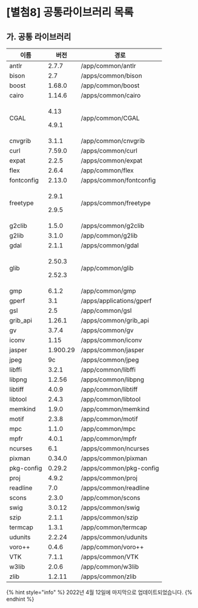 # \[별첨8] 공통라이브러리 목록

## 가. 공통 라이브러리

| 이름         | 버전                         | 경로                       |
| ---------- | -------------------------- | ------------------------ |
| antlr      | 2.7.7                      | /app/common/antlr        |
| bison      | 2.7                        | /apps/common/bison       |
| boost      | 1.68.0                     | /app/common/boost        |
| cairo      | 1.14.6                     | /apps/common/cairo       |
| CGAL       | <p>4.13</p><p>4.9.1</p>    | /app/common/CGAL         |
| cnvgrib    | 3.1.1                      | /app/common/cnvgrib      |
| curl       | 7.59.0                     | /apps/common/curl        |
| expat      | 2.2.5                      | /apps/common/expat       |
| flex       | 2.6.4                      | /app/common/flex         |
| fontconfig | 2.13.0                     | /apps/common/fontconfig  |
| freetype   | <p>2.9.1</p><p>2.9.5</p>   | /apps/common/freetype    |
| g2clib     | 1.5.0                      | /apps/common/g2clib      |
| g2lib      | 3.1.0                      | /app/common/g2lib        |
| gdal       | 2.1.1                      | /apps/common/gdal        |
| glib       | <p>2.50.3</p><p>2.52.3</p> | /app/common/glib         |
| gmp        | 6.1.2                      | /app/common/gmp          |
| gperf      | 3.1                        | /apps/applications/gperf |
| gsl        | 2.5                        | /app/common/gsl          |
| grib\_api  | 1.26.1                     | /apps/common/grib\_api   |
| gv         | 3.7.4                      | /apps/common/gv          |
| iconv      | 1.15                       | /apps/common/iconv       |
| jasper     | 1.900.29                   | /apps/common/jasper      |
| jpeg       | 9c                         | /apps/common/jpeg        |
| libffi     | 3.2.1                      | /app/common/libffi       |
| libpng     | 1.2.56                     | /apps/common/libpng      |
| libtiff    | 4.0.9                      | /app/common/libtiff      |
| libtool    | 2.4.3                      | /app/common/libtool      |
| memkind    | 1.9.0                      | /app/common/memkind      |
| motif      | 2.3.8                      | /app/common/motif        |
| mpc        | 1.1.0                      | /app/common/mpc          |
| mpfr       | 4.0.1                      | /app/common/mpfr         |
| ncurses    | 6.1                        | /apps/common/ncurses     |
| pixman     | 0.34.0                     | /apps/common/pixman      |
| pkg-config | 0.29.2                     | /apps/common/pkg-config  |
| proj       | 4.9.2                      | /apps/common/proj        |
| readline   | 7.0                        | /apps/common/readline    |
| scons      | 2.3.0                      | /app/common/scons        |
| swig       | 3.0.12                     | /apps/common/swig        |
| szip       | 2.1.1                      | /apps/common/szip        |
| termcap    | 1.3.1                      | /app/common/termcap      |
| udunits    | 2.2.24                     | /apps/common/udunits     |
| voro++     | 0.4.6                      | /app/common/voro++       |
| VTK        | 7.1.1                      | /apps/common/VTK         |
| w3lib      | 2.0.6                      | /app/common/w3lib        |
| zlib       | 1.2.11                     | /apps/common/zlib        |



{% hint style="info" %}
2022년 4월 12일에 마지막으로 업데이트되었습니다.
{% endhint %}
